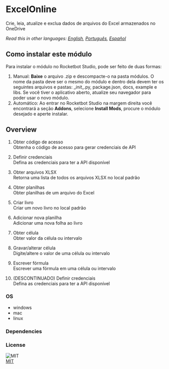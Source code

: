 



# ExcelOnline
  
Crie, leia, atualize e exclua dados de arquivos do Excel armazenados no OneDrive  

*Read this in other languages: [English](README.md), [Português](README.pr.md), [Español](README.es.md)*

## Como instalar este módulo
  
Para instalar o módulo no Rocketbot Studio, pode ser feito de duas formas:
1. Manual: __Baixe__ o arquivo .zip e descompacte-o na pasta módulos. O nome da pasta deve ser o mesmo do módulo e dentro dela devem ter os seguintes arquivos e pastas: \__init__.py, package.json, docs, example e libs. Se você tiver o aplicativo aberto, atualize seu navegador para poder usar o novo módulo.
2. Automático: Ao entrar no Rocketbot Studio na margem direita você encontrará a seção **Addons**, selecione **Install Mods**, procure o módulo desejado e aperte instalar.  


## Overview


1. Obter código de acesso  
Obtenha o código de acesso para gerar credenciais de API

2. Definir credenciais  
Defina as credenciais para ter a API disponível

3. Obter arquivos XLSX  
Retorna uma lista de todos os arquivos XLSX no local padrão

4. Obter planilhas  
Obter planilhas de um arquivo do Excel

5. Criar livro  
Criar um novo livro no local padrão

6. Adicionar nova planilha  
Adicionar uma nova folha ao livro

7. Obter célula  
Obter valor da célula ou intervalo

8. Gravar/alterar célula  
Digite/altere o valor de uma célula ou intervalo

9. Escrever fórmula  
Escrever uma fórmula em uma célula ou intervalo

10. (DESCONTINUADO) Definir credenciais  
Defina as credenciais para ter a API disponível  


### OS

- windows
- mac
- linux

### Dependencies

### License
  
![MIT](https://camo.githubusercontent.com/107590fac8cbd65071396bb4d04040f76cde5bde/687474703a2f2f696d672e736869656c64732e696f2f3a6c6963656e73652d6d69742d626c75652e7376673f7374796c653d666c61742d737175617265)  
[MIT](http://opensource.org/licenses/mit-license.ph)
